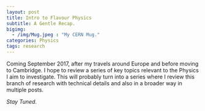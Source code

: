 ```yaml
---
layout: post
title: Intro to Flavour Physics
subtitle: A Gentle Recap. 
bigimg: 
  - /img/Mug.jpeg : "My CERN Mug."
categories: Physics
tags: research  
---
```


Coming September 2017, after my travels around Europe and before moving to Cambridge. I hope to review a series of key topics relevant to the Physics I aim to investigate. This will probably turn into a series where I review this branch of research with technical details and also in a broader way in multiple posts.

*Stay Tuned*.
